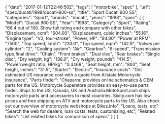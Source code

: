 {
    "date": "2017-01-12T22:46:50Z",
    "tags": [
        "motorbike",
        "spec"
    ],
    "url": "spec\/ducati\/1998\/ducati-900-ss",
    "title": "Sport Ducati 900 SS",
    "categories": "Sport",
    "brands": "ducati",
    "years": "1998",
    "spec": [
        {
            "Model": "Ducati 900 SS",
            "Year": "1998",
            "Category": "Sport",
            "Rating": "68.4 out of 100. Show full rating and compare with other bikes",
            "Displacement, ccm": "904.00",
            "Displacement, cubic inches": "55.16",
            "Engine type": "V2, four-stroke",
            "Power, HP": "84.00",
            "Power at RPM": "7500",
            "Top speed, km\/h": "230.0",
            "Top speed, mph": "142.9",
            "Valves per cylinder": "2",
            "Cooling system": "Air",
            "Gearbox": "6-speed",
            "Transmission type,final drive": "Chain",
            "Front brakes": "Dual disc",
            "Rear brakes": "Single disc",
            "Dry weight, kg": "188.0",
            "Dry weight, pounds": "414.5",
            "Power\/weight ratio, HP\/kg": "0.4468",
            "Seat height, mm": "800",
            "Seat height, inches": "31.5",
            "Starter": "Electric",
            "Insurance costs": "Get estimated US insurance cost with a quote from Allstate Motorcycle Insurance",
            "Parts finder": "Chaparral provides online schematics & OEM parts for the US.   Motorcycle Superstore provides an easy-to-use parts finder. Ships to the US, Canada, UK and Australia.MotoSport.com ships motorcycle parts and accessories to most countries.    Sixity.com has low prices and free shipping on ATV and motorcycle parts to the US. Also check out our overview of motorcycle webshops at Bikez.info",
            "Loans, tests, etc": "Search the web for dealers, loan costs, tests, customizing, etc",
            "Related bikes": "List related bikes for comparison of specs"
        }
    ]
}